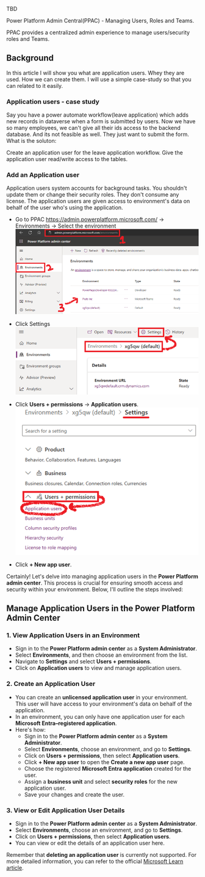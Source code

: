 TBD



Power Platform Admin Central(PPAC) - Managing Users, Roles and Teams.

PPAC provides a centralized admin experience to manage users/security  roles and Teams.



## Background

In this article I will show you what are application users. Whey they are used. How we can create them. I will use a simple case-study so that you can related to it easily.

### Application users - case study

Say you have a power automate workflow(leave application) which adds new records in dataverse when a form is submitted by users. Now we have so many employees, we can't give all their ids access to the backend database. And its not feasible as well. They just want to submit the form. What is the soluton: 

Create an application user for the leave application workflow.
Give the application user read/write access to the tables.




### Add an Application user

Application users system accounts for background  tasks. You shouldn't update them or change their security roles. They don't consume any license.  The application users are given access to environment's data on behalf of the user who's using the application.

- Go to PPAC https://admin.powerplatform.microsoft.com/ -> Environments -> Select the environment
![alt text](image-44.png)

- Click Settings
![alt text](image-45.png)

- Click **Users + permissions** -> **Application users**.
  ![alt text](image-46.png)
- Click **+ New app user**.

Certainly! Let's delve into managing application users in the **Power Platform admin center**. This process is crucial for ensuring smooth access and security within your environment. Below, I'll outline the steps involved:

## Manage Application Users in the Power Platform Admin Center

### 1. **View Application Users in an Environment**
   - Sign in to the **Power Platform admin center** as a **System Administrator**.
   - Select **Environments**, and then choose an environment from the list.
   - Navigate to **Settings** and select **Users + permissions**.
   - Click on **Application users** to view and manage application users.

### 2. **Create an Application User**
   - You can create an **unlicensed application user** in your environment. This user will have access to your environment's data on behalf of the application.
   - In an environment, you can only have one application user for each **Microsoft Entra–registered application**.
   - Here's how:
     - Sign in to the **Power Platform admin center** as a **System Administrator**.
     - Select **Environments**, choose an environment, and go to **Settings**.
     - Click on **Users + permissions**, then select **Application users**.
     - Click **+ New app user** to open the **Create a new app user** page.
     - Choose the registered **Microsoft Entra application** created for the user.
     - Assign a **business unit** and select **security roles** for the new application user.
     - Save your changes and create the user.

### 3. **View or Edit Application User Details**
   - Sign in to the **Power Platform admin center** as a **System Administrator**.
   - Select **Environments**, choose an environment, and go to **Settings**.
   - Click on **Users + permissions**, then select **Application users**.
   - You can view or edit the details of an application user here.

Remember that **deleting an application user** is currently not supported. For more detailed information, you can refer to the official [Microsoft Learn article](https://learn.microsoft.com/en-us/power-platform/admin/manage-application-users).

